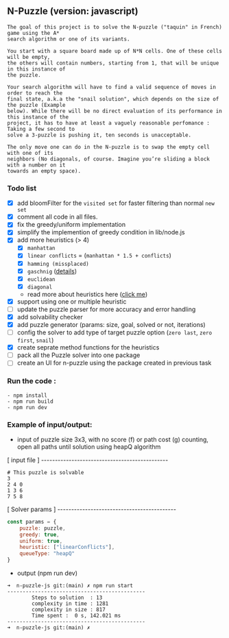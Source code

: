 ## N-Puzzle (version: javascript)
    The goal of this project is to solve the N-puzzle ("taquin" in French) game using the A*
    search algorithm or one of its variants.

    You start with a square board made up of N*N cells. One of these cells will be empty,
    the others will contain numbers, starting from 1, that will be unique in this instance of
    the puzzle.

    Your search algorithm will have to find a valid sequence of moves in order to reach the
    final state, a.k.a the "snail solution", which depends on the size of the puzzle (Example
    below). While there will be no direct evaluation of its performance in this instance of the
    project, it has to have at least a vaguely reasonable perfomance : Taking a few second to
    solve a 3-puzzle is pushing it, ten seconds is unacceptable.

    The only move one can do in the N-puzzle is to swap the empty cell with one of its
    neighbors (No diagonals, of course. Imagine you’re sliding a block with a number on it
    towards an empty space).

### Todo list
- [x] add bloomFilter for the `visited set` for faster filtering than normal `new set`
- [x] comment all code in all files.
- [x] fix the greedy/uniform implementation
- [x] simplify the implemention of greedy condition in lib/node.js
- [x] add more heuristics (> 4)
    - [x] `manhattan`
    - [x] `linear conflicts` = (`manhattan * 1.5 + conflicts`)
    - [x] `hamming (missplaced)`
    - [x] `gaschnig` ([details](https://cse-robotics.engr.tamu.edu/dshell/cs625/gaschnig-note.pdf))
    - [x] `euclidean`
    - [x] `diagonal`
    - read more about heuristics here ([click me](https://www.aaai.org/Papers/AAAI/1996/AAAI96-178.pdf))
- [x] support using one or multiple heuristic
- [ ] update the puzzle parser for more accuracy and error handling
- [x] add solvability checker
- [x] add puzzle generator (params: size, goal, solved or not, iterations)
- [ ] config the solver to add type of target puzzle option (`zero last`, `zero first`, `snail`)
- [x] create seprate method functions for the heuristics
- [ ] pack all the Puzzle solver into one package
- [ ] create an UI for n-puzzle using the package created in previous task

### Run the code :
```
- npm install
- npm run build
- npm run dev
```


### Example of input/output:
- input of puzzle size 3x3, with no score (f) or path cost (g) counting, open all paths until solution using heapQ algorithm

[ input file ] ----------------------------------------------
```
# This puzzle is solvable
3
2 4 0
1 3 6
7 5 8
```
[ Solver params ] -------------------------------------------
```js
const params = {
    puzzle: puzzle,
    greedy: true,
    uniform: true,
    heuristic: ["linearConflicts"],
    queueType: "heapQ"
}
```

- output (npm run dev)
```shell
➜  n-puzzle-js git:(main) ✗ npm run start 
---------------------------------------------
        Steps to solution  : 13
        complexity in time : 1281
        complexity in size : 817
        Time spent :  0 s, 142.021 ms
---------------------------------------------
➜  n-puzzle-js git:(main) ✗

```
